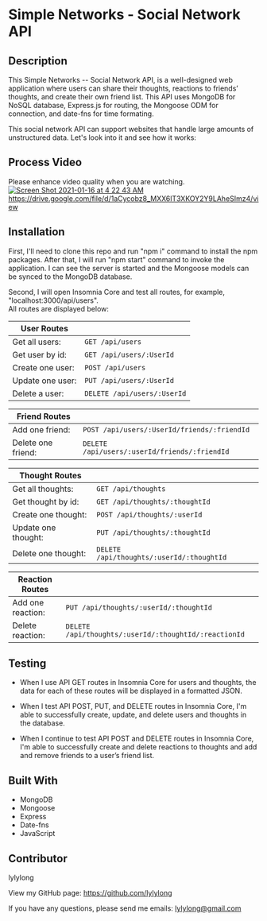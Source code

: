 # Simple Networks - Social Network API

## Description

This Simple Networks -- Social Network API, is a well-designed web application where users can share their thoughts, reactions to friends’ thoughts, and create their own friend list. This API uses MongoDB for NoSQL database, Express.js for routing, the Mongoose ODM for connection, and date-fns for time formating.

This social network API can support websites that handle large amounts of unstructured data. Let's look into it and see how it works:

## Process Video

Please enhance video quality when you are watching.\
[![Screen Shot 2021-01-16 at 4 22 43 AM](https://user-images.githubusercontent.com/70302749/104834894-c0d99b00-5870-11eb-9ddd-93c86814b815.png)](https://drive.google.com/file/d/1aCycobz8_MXX6lT3XKOY2Y9LAheSImz4/view)
https://drive.google.com/file/d/1aCycobz8_MXX6lT3XKOY2Y9LAheSImz4/view

## Installation

First, I'll need to clone this repo and run "npm i" command to install the npm packages. After that, I will run "npm start" command to invoke the application. I can see the server is started and the Mongoose models can be synced to the MongoDB database.

Second, I will open Insomnia Core and test all routes, for example, "localhost:3000/api/users".\
All routes are displayed below:

| User Routes      |                             |
| ---------------- | --------------------------- |
| Get all users:   | `GET /api/users`            |
| Get user by id:  | `GET /api/users/:UserId`    |
| Create one user: | `POST /api/users`           |
| Update one user: | `PUT /api/users/:UserId`    |
| Delete a user:   | `DELETE /api/users/:UserId` |

| Friend Routes      |                                               |
| ------------------ | --------------------------------------------- |
| Add one friend:    | `POST /api/users/:UserId/friends/:friendId`   |
| Delete one friend: | `DELETE /api/users/:userId/friends/:friendId` |

| Thought Routes      |                                           |
| ------------------- | ----------------------------------------- |
| Get all thoughts:   | `GET /api/thoughts`                       |
| Get thought by id:  | `GET /api/thoughts/:thoughtId`            |
| Create one thought: | `POST /api/thoughts/:userId`              |
| Update one thought: | `PUT /api/thoughts/:thoughtId`            |
| Delete one thought: | `DELETE /api/thoughts/:userId/:thoughtId` |

| Reaction Routes   |                                                       |
| ----------------- | ----------------------------------------------------- |
| Add one reaction: | `PUT /api/thoughts/:userId/:thoughtId`                |
| Delete reaction:  | `DELETE /api/thoughts/:userId/:thoughtId/:reactionId` |

## Testing

- When I use API GET routes in Insomnia Core for users and thoughts, the data for each of these routes will be displayed in a formatted JSON.

- When I test API POST, PUT, and DELETE routes in Insomnia Core, I'm able to successfully create, update, and delete users and thoughts in the database.

- When I continue to test API POST and DELETE routes in Insomnia Core, I'm able to successfully create and delete reactions to thoughts and add and remove friends to a user’s friend list.

## Built With

- MongoDB
- Mongoose
- Express
- Date-fns
- JavaScript

## Contributor

lylylong

View my GitHub page: https://github.com/lylylong

If you have any questions, please send me emails: lylylong@gmail.com
